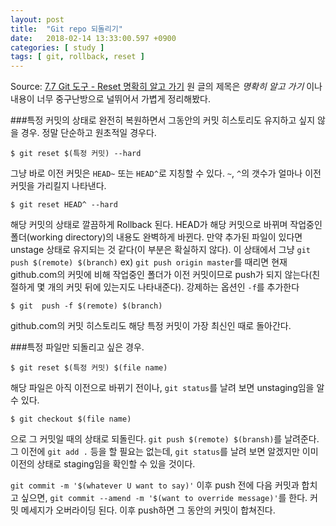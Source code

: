 ```yaml
---
layout: post
title:  "Git repo 되돌리기"
date:   2018-02-14 13:33:00.597 +0900
categories: [ study ]
tags: [ git, rollback, reset ]
---
```


Source: [7.7 Git 도구 - Reset 명확히 알고 가기](https://git-scm.com/book/ko/v2/Git-%EB%8F%84%EA%B5%AC-Reset-%EB%AA%85%ED%99%95%ED%9E%88-%EC%95%8C%EA%B3%A0-%EA%B0%80%EA%B8%B0)
원 글의 제목은 *명확히 알고 가기* 이나 내용이 너무 중구난방으로 널뛰어서 가볍게 정리해봤다. 

<!--more-->

###특정 커밋의 상태로 완전히 복원하면서 그동안의 커밋 히스토리도 유지하고 싶지 않을 경우.
정말 단순하고 원초적일 경우다.

    $ git reset $(특정 커밋) --hard

그냥 바로 이전 커밋은 `HEAD~` 또는  `HEAD^`로 지칭할 수 있다. `~`, `^`의 갯수가 얼마나 이전 커밋을 가리킬지 나타낸다.

    $ git reset HEAD^ --hard

해당 커밋의 상태로 깔끔하게 Rollback 된다. HEAD가 해당 커밋으로 바뀌며  작업중인 폴더(working directory)의 내용도 완벽하게 바뀐다. 만약 추가된 파일이 있다면 unstage 상태로 유지되는 것 같다(이 부분은 확실하지 않다).
이 상태에서 그냥 `git push $(remote) $(branch)` ex) `git push origin master`를 때리면 현재 github.com의 커밋에 비해 작업중인 폴더가 이전 커밋이므로 push가 되지 않는다(친절하게 몇 개의 커밋 뒤에 있는지도 나타내준다). 강제하는 옵션인 `-f`를 추가한다

    $ git  push -f $(remote) $(branch)

github.com의 커밋 히스토리도 해당 특정 커밋이 가장 최신인 때로 돌아간다.

###특정 파일만 되돌리고 싶은 경우.

    $ git reset $(특정 커밋) $(file name)

해당 파일은 아직 이전으로 바뀌기 전이나, `git status`를 날려 보면 unstaging임을 알 수 있다.

    $ git checkout $(file name)

으로 그 커밋일 때의 상태로 되돌린다. `git push $(remote) $(bransh)`를 날려준다. 그 이전에 `git add .` 등을 할 필요는 없는데, `git status`를 날려 보면 알겠지만 이미 이전의 상태로 staging임을 확인할 수 있을 것이다.

`git commit -m '$(whatever U want to say)'` 이후 push 전에 다음 커밋과 합치고 싶으면, `git commit --amend -m '$(want to override message)'`를 한다. 커밋 메세지가 오버라이딩 된다. 이후 push하면 그 동안의 커밋이 합쳐진다.
